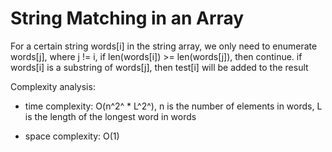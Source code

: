 # String Matching in an Array

For a certain string words[i] in the string array, we only need to enumerate words[j], where j != i, if len(words[i]) >= len(words[j]), then continue. if words[i] is a substring of words[j], then test[i] will be added to the result

Complexity analysis:
- time complexity: O(n^2^ * L^2^), n is  the number of elements in words, L is the length of the longest word in words

- space complexity: O(1)
